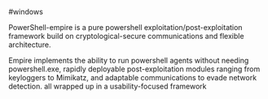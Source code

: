#windows 

PowerShell-empire is a pure powershell exploitation/post-exploitation framework build on cryptological-secure communications and flexible architecture.

Empire implements the ability to run powershell agents without needing powershell.exe, rapidly deployable post-exploitation modules ranging from keyloggers to Mimikatz, and adaptable communications to evade network detection. all wrapped up in a usability-focused framework